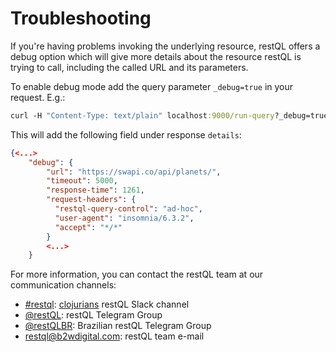 # Troubleshooting

If you're having problems invoking the underlying resource, restQL offers a debug option which will give more details about the resource restQL is trying to call, including the called URL and its parameters. 

To enable debug mode add the query parameter `_debug=true` in your request. E.g.:

```clojure
curl -H "Content-Type: text/plain" localhost:9000/run-query?_debug=true -d "from planets as allPlanets" 
```
This will add the following field under response `details`:
```json
{<...>
    "debug": {
        "url": "https://swapi.co/api/planets/",
        "timeout": 5000,
        "response-time": 1261,
        "request-headers": {
          "restql-query-control": "ad-hoc",
          "user-agent": "insomnia/6.3.2",
          "accept": "*/*"
        }
        <...>
    }
```
For more information, you can contact the restQL team at our communication channels:
* [#restql](https://clojurians.slack.com/messages/C8S6EG8BF): [clojurians](https://clojurians.slack.com) restQL Slack channel
* [@restQL](https://t.me/restQL): restQL Telegram Group
* [@restQLBR](https://t.me/restQLBR): Brazilian restQL Telegram Group
* <restql@b2wdigital.com>: restQL team e-mail